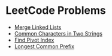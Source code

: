 # LeetCode Problems

- [Merge Linked Lists](src/main/java/code/MergeLinkedLists.java)
- [Common Characters in Two Strings](src/main/java/code/CommonCharacters.java)
- [Find Pivot Index](src/main/java/code/FindPivotIndex.java)
- [Longest Common Prefix](src/main/java/code/LongestCommonPrefix.java)